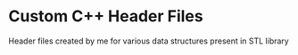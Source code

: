 # Custom C++ Header Files
Header files created by me for various data structures present in STL library
